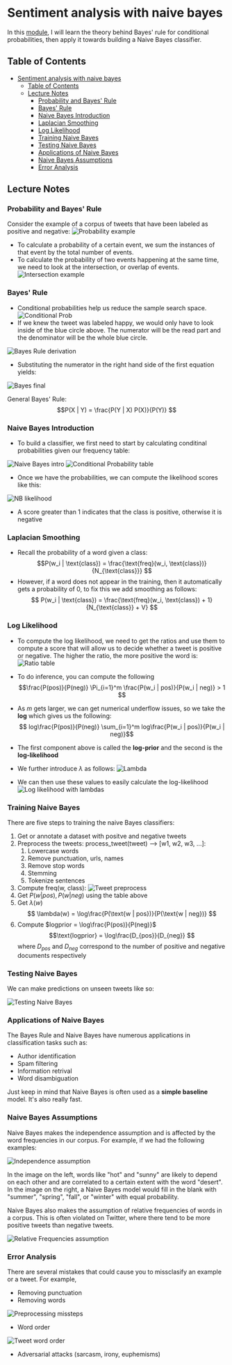 # Sentiment analysis with naive bayes

In this [module](https://www.coursera.org/learn/classification-vector-spaces-in-nlp/home/week/2), I will learn the theory behind Bayes' rule for conditional probabilities, then apply it towards building a Naive Bayes classifier.

## Table of Contents
- [Sentiment analysis with naive bayes](#sentiment-analysis-with-naive-bayes)
  - [Table of Contents](#table-of-contents)
  - [Lecture Notes](#lecture-notes)
    - [Probability and Bayes' Rule](#probability-and-bayes-rule)
    - [Bayes' Rule](#bayes-rule)
    - [Naive Bayes Introduction](#naive-bayes-introduction)
    - [Laplacian Smoothing](#laplacian-smoothing)
    - [Log Likelihood](#log-likelihood)
    - [Training Naive Bayes](#training-naive-bayes)
    - [Testing Naive Bayes](#testing-naive-bayes)
    - [Applications of Naive Bayes](#applications-of-naive-bayes)
    - [Naive Bayes Assumptions](#naive-bayes-assumptions)
    - [Error Analysis](#error-analysis)

## Lecture Notes

### Probability and Bayes' Rule
Consider the example of a corpus of tweets that have been labeled as positive and negative:
![Probability example](figures/probability-basics.png)

- To calculate a probability of a certain event, we sum the instances of that event by the total number of events.
- To calculate the probability of two events happening at the same time, we need to look at the intersection, or overlap of events.
![Intersection example](figures/intersection.png)

### Bayes' Rule
- Conditional probabilities help us reduce the sample search space.
![Conditional Prob](figres/../figures/conditional-prob.png)
- If we knew the tweet was labeled happy, we would only have to look inside of the blue circle above. The numerator will be the read part and the denominator will be the whole blue circle.

![Bayes Rule derivation](figres/../figures/bayes-derivation.png)

- Substituting the numerator in the right hand side of the first equation yields:
  
![Bayes final](figures/bayes-derivation.png)

General Bayes' Rule: $$P(X | Y) = \frac{P(Y | X) P(X)}{P(Y)} $$
### Naive Bayes Introduction
- To build a classifier, we first need to start by calculating conditinal probabilities given our frequency table:

![Naive Bayes intro](figures/cond-probs-nb.png)
![Conditional Probability table](figures/cond-prob-table.png)
- Once we have the probabilities, we can compute the likelihood scores like this:
  
![NB likelihood](figures/nb-example.png)
- A score greater than 1 indicates that the class is positive, otherwise it is negative


### Laplacian Smoothing
- Recall the probability of a word given a class: $$P(w_i | \text{class}) = \frac{\text{freq}(w_i, \text{class})}{N_{\text{class}}} $$
- However, if a word does not appear in the training, then it automatically gets a probability of 0, to fix this we add smoothing as follows: $$ P(w_i | \text{class}) = \frac{\text{freq}(w_i, \text{class}) + 1}{N_{\text{class}} + V} $$

### Log Likelihood

- To compute the log likelihood, we need to get the ratios and use them to compute a score that will allow us to decide whether a tweet is positive or negative. The higher the ratio, the more positive the word is:
![Ratio table](figures/ratio.png)

- To do inference, you can compute the following $$\frac{P(pos)}{P(neg)} \Pi_{i=1}^m \frac{P(w_i | pos)}{P(w_i | neg)} > 1 $$
- As $m$ gets larger, we can get numerical underflow issues, so we take the **log** which gives us the following: $$ log\frac{P(pos)}{P(neg)} \sum_{i=1}^m log\frac{P(w_i | pos)}{P(w_i | neg)}$$ 
- The first component above is called the **log-prior** and the second is the **log-likelihood**
- We further introduce $\lambda$ as follows:
![Lambda](figures/lambda.png)

- We can then use these values to easily calculate the log-likelihood
![Log likelihood with lambdas](figures/log-likelihood.png)

### Training Naive Bayes

There are five steps to training the naive Bayes classifiers:
1. Get or annotate a dataset with positve and negative tweets
2. Preprocess the tweets: process_tweet(tweet) --> [w1, w2, w3, ...]:
   1. Lowercase words
   2. Remove punctuation, urls, names
   3. Remove stop words
   4. Stemming
   5. Tokenize sentences
3. Compute freq(w, class):
   ![Tweet preprocess](figures/preprocess.png)
4. Get $P(w | pos), P(w | neg)$ using the table above
5. Get $\lambda(w)$
   $$ \lambda(w) = \log\frac{P(\text{w | pos})}{P(\text{w | neg})} $$
6. Compute $logprior = \log\frac{P(pos)}{P(neg)}$
$$\text{logprior} = \log\frac{D_{pos}}{D_{neg}} $$ where $D_{pos}$ and $D_{neg}$ correspond to the number of positive and negative documents respectively

### Testing Naive Bayes

We can make predictions on unseen tweets like so:

![Testing Naive Bayes](figures/testing.png)

### Applications of Naive Bayes

The Bayes Rule and Naive Bayes have numerous applications in classification tasks such as:

* Author identification
* Spam filtering
* Information retrival
* Word disambiguation

Just keep in mind that Naive Bayes is often used as a **simple baseline** model.
It's also really fast.


### Naive Bayes Assumptions

Naive Bayes makes the independence assumption and is affected by the word frequencies in our corpus. For example, if we had the following examples:

![Independence assumption](figures/independence.png)

In the image on the left, words like "hot" and "sunny" are likely to depend on each other and are correlated to a certain extent with the word "desert".
In the image on the right, a Naive Bayes model would fill in the blank with "summer", "spring", "fall", or "winter" with equal probability.

Naive Bayes also makes the assumption of relative frequencies of words in a corpus.
This is often violated on Twitter, where there tend to be more positive tweets than negative tweets.

![Relative Frequencies assumption](figures/relativefreqs.png)

### Error Analysis

There are several mistakes that could cause you to missclasify an example or a tweet. For example,

* Removing punctuation
* Removing words

![Preprocessing missteps](figures/tweets-preproccess.png)

* Word order

![Tweet word order](figures/word-order.png)

* Adversarial attacks (sarcasm, irony, euphemisms)
